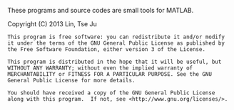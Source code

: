 These programs and source codes are small tools for MATLAB.

Copyright (C) 2013  Lin, Tse Ju

    This program is free software: you can redistribute it and/or modify 
    it under the terms of the GNU General Public License as published by 
    the Free Software Foundation, either version 3 of the License.

    This program is distributed in the hope that it will be useful, but 
    WITHOUT ANY WARRANTY; without even the implied warranty of 
    MERCHANTABILITY or FITNESS FOR A PARTICULAR PURPOSE. See the GNU 
    General Public License for more details.

    You should have received a copy of the GNU General Public License 
    along with this program.  If not, see <http://www.gnu.org/licenses/>.
